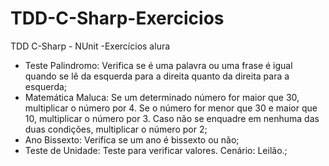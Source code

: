# TDD-C-Sharp-Exercicios
TDD C-Sharp - NUnit -Exercícios alura

- Teste Palindromo: Verifica se é uma palavra ou uma frase é igual quando se lê da esquerda para a direita quanto da direita para a esquerda;
- Matemática Maluca: Se um determinado número for maior que 30, multiplicar o número por 4. Se o número for menor que 30 e maior que 10, multiplicar o número por 3. Caso não se enquadre em nenhuma das duas condições, multiplicar o número por 2;
- Ano Bissexto: Verifica se um ano é bissexto ou não;
- Teste de Unidade: Teste para verificar valores. Cenário: Leilão.;
